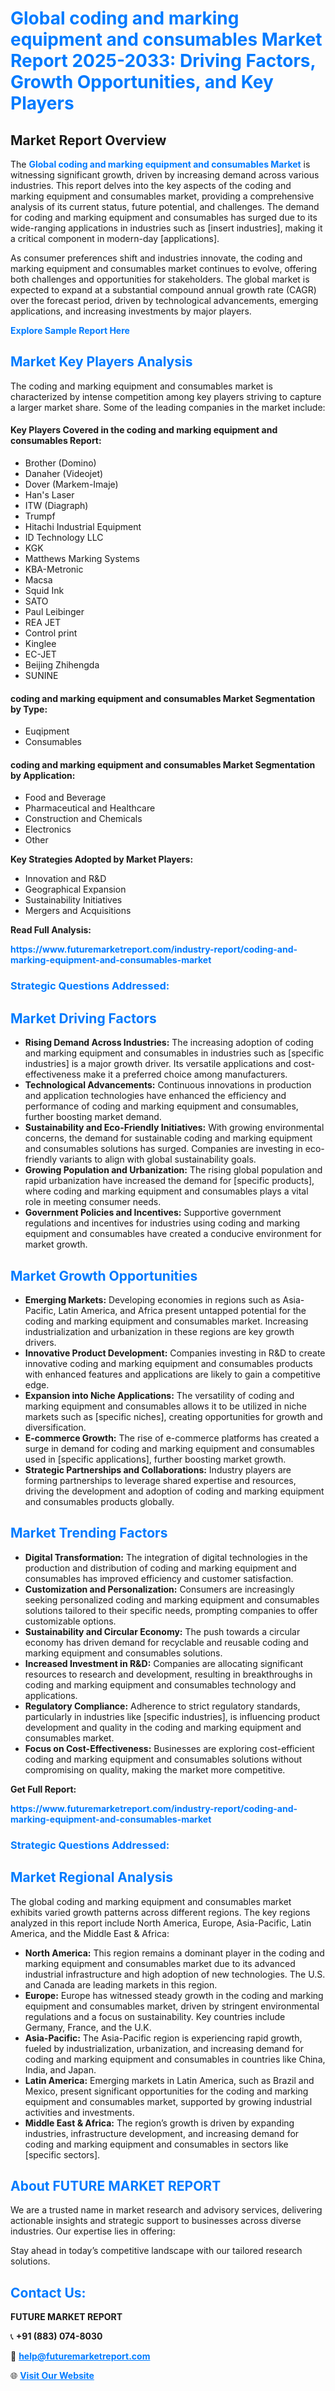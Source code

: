 <h1 style="color: #007BFF;">Global coding and marking equipment and consumables Market Report 2025-2033: Driving Factors, Growth Opportunities, and Key Players</h1>

<section id="overview">
<h2>Market Report Overview</h2>
<p>The <a href="https://www.futuremarketreport.com/industry-report/coding-and-marking-equipment-and-consumables-market" style="color: #007BFF; text-decoration: none;"><strong>Global coding and marking equipment and consumables Market</strong></a> is witnessing significant growth, driven by increasing demand across various industries. This report delves into the key aspects of the coding and marking equipment and consumables market, providing a comprehensive analysis of its current status, future potential, and challenges. The demand for coding and marking equipment and consumables has surged due to its wide-ranging applications in industries such as [insert industries], making it a critical component in modern-day [applications].</p>
<p>As consumer preferences shift and industries innovate, the coding and marking equipment and consumables market continues to evolve, offering both challenges and opportunities for stakeholders. The global market is expected to expand at a substantial compound annual growth rate (CAGR) over the forecast period, driven by technological advancements, emerging applications, and increasing investments by major players.</p>
</section>

<section id="overview">
<p><a href="https://www.futuremarketreport.com/request-sample/reportId=42959" style="color: #007BFF; text-decoration: none;"><strong>Explore Sample Report Here</strong></a></p>
</section>

<section id="key-players">
<h2 style="color: #007BFF;">Market Key Players Analysis</h2>
<p>The coding and marking equipment and consumables market is characterized by intense competition among key players striving to capture a larger market share. Some of the leading companies in the market include:</p>
<h4>Key Players Covered in the coding and marking equipment and consumables Report:</h4>
<ul><li>Brother (Domino)</li><li>Danaher (Videojet)</li><li>Dover (Markem-Imaje)</li><li>Han&#039;s Laser</li><li>ITW (Diagraph)</li><li>Trumpf</li><li>Hitachi Industrial Equipment</li><li>ID Technology LLC</li><li>KGK</li><li>Matthews Marking Systems</li><li>KBA-Metronic</li><li>Macsa</li><li>Squid Ink</li><li>SATO</li><li>Paul Leibinger</li><li>REA JET</li><li>Control print</li><li>Kinglee</li><li>EC-JET</li><li>Beijing Zhihengda</li><li>SUNINE</li></ul>
<h4>coding and marking equipment and consumables Market Segmentation by Type:</h4>
<ul><li>Euqipment</li><li>Consumables</li></ul>

<h4>coding and marking equipment and consumables Market Segmentation by Application:</h4>
<ul><li>Food and Beverage</li><li>Pharmaceutical and Healthcare</li><li>Construction and Chemicals</li><li>Electronics</li><li>Other</li></ul>
<p><strong>Key Strategies Adopted by Market Players:</strong></p>
<ul>
<li>Innovation and R&D</li>
<li>Geographical Expansion</li>
<li>Sustainability Initiatives</li>
<li>Mergers and Acquisitions</li>
</ul>
</section>

<section>
<p><strong>Read Full Analysis: </strong></p><a href="https://www.futuremarketreport.com/industry-report/coding-and-marking-equipment-and-consumables-market" style="color: #007BFF; text-decoration: none;"><strong>https://www.futuremarketreport.com/industry-report/coding-and-marking-equipment-and-consumables-market</strong></a>
<h3 style="color: #007BFF;">Strategic Questions Addressed:</h3>
</section>

<section id="driving-factors">
<h2 style="color: #007BFF;">Market Driving Factors</h2>
<ul>
<li><strong>Rising Demand Across Industries:</strong> The increasing adoption of coding and marking equipment and consumables in industries such as [specific industries] is a major growth driver. Its versatile applications and cost-effectiveness make it a preferred choice among manufacturers.</li>
<li><strong>Technological Advancements:</strong> Continuous innovations in production and application technologies have enhanced the efficiency and performance of coding and marking equipment and consumables, further boosting market demand.</li>
<li><strong>Sustainability and Eco-Friendly Initiatives:</strong> With growing environmental concerns, the demand for sustainable coding and marking equipment and consumables solutions has surged. Companies are investing in eco-friendly variants to align with global sustainability goals.</li>
<li><strong>Growing Population and Urbanization:</strong> The rising global population and rapid urbanization have increased the demand for [specific products], where coding and marking equipment and consumables plays a vital role in meeting consumer needs.</li>
<li><strong>Government Policies and Incentives:</strong> Supportive government regulations and incentives for industries using coding and marking equipment and consumables have created a conducive environment for market growth.</li>
</ul>
</section>

<section id="growth-opportunities">
<h2 style="color: #007BFF;">Market Growth Opportunities</h2>
<ul>
<li><strong>Emerging Markets:</strong> Developing economies in regions such as Asia-Pacific, Latin America, and Africa present untapped potential for the coding and marking equipment and consumables market. Increasing industrialization and urbanization in these regions are key growth drivers.</li>
<li><strong>Innovative Product Development:</strong> Companies investing in R&D to create innovative coding and marking equipment and consumables products with enhanced features and applications are likely to gain a competitive edge.</li>
<li><strong>Expansion into Niche Applications:</strong> The versatility of coding and marking equipment and consumables allows it to be utilized in niche markets such as [specific niches], creating opportunities for growth and diversification.</li>
<li><strong>E-commerce Growth:</strong> The rise of e-commerce platforms has created a surge in demand for coding and marking equipment and consumables used in [specific applications], further boosting market growth.</li>
<li><strong>Strategic Partnerships and Collaborations:</strong> Industry players are forming partnerships to leverage shared expertise and resources, driving the development and adoption of coding and marking equipment and consumables products globally.</li>
</ul>
</section>

<section id="trending-factors">
<h2 style="color: #007BFF;">Market Trending Factors</h2>
<ul>
<li><strong>Digital Transformation:</strong> The integration of digital technologies in the production and distribution of coding and marking equipment and consumables has improved efficiency and customer satisfaction.</li>
<li><strong>Customization and Personalization:</strong> Consumers are increasingly seeking personalized coding and marking equipment and consumables solutions tailored to their specific needs, prompting companies to offer customizable options.</li>
<li><strong>Sustainability and Circular Economy:</strong> The push towards a circular economy has driven demand for recyclable and reusable coding and marking equipment and consumables solutions.</li>
<li><strong>Increased Investment in R&D:</strong> Companies are allocating significant resources to research and development, resulting in breakthroughs in coding and marking equipment and consumables technology and applications.</li>
<li><strong>Regulatory Compliance:</strong> Adherence to strict regulatory standards, particularly in industries like [specific industries], is influencing product development and quality in the coding and marking equipment and consumables market.</li>
<li><strong>Focus on Cost-Effectiveness:</strong> Businesses are exploring cost-efficient coding and marking equipment and consumables solutions without compromising on quality, making the market more competitive.</li>
</ul>
</section>

<section>
<p><strong>Get Full Report: </strong></p><a href="https://www.futuremarketreport.com/industry-report/coding-and-marking-equipment-and-consumables-market" style="color: #007BFF; text-decoration: none;"><strong>https://www.futuremarketreport.com/industry-report/coding-and-marking-equipment-and-consumables-market</strong></a>
<h3 style="color: #007BFF;">Strategic Questions Addressed:</h3>
</section>


<section id="regional-analysis">
<h2 style="color: #007BFF;">Market Regional Analysis</h2>
<p>The global coding and marking equipment and consumables market exhibits varied growth patterns across different regions. The key regions analyzed in this report include North America, Europe, Asia-Pacific, Latin America, and the Middle East & Africa:</p>
<ul>
<li><strong>North America:</strong> This region remains a dominant player in the coding and marking equipment and consumables market due to its advanced industrial infrastructure and high adoption of new technologies. The U.S. and Canada are leading markets in this region.</li>
<li><strong>Europe:</strong> Europe has witnessed steady growth in the coding and marking equipment and consumables market, driven by stringent environmental regulations and a focus on sustainability. Key countries include Germany, France, and the U.K.</li>
<li><strong>Asia-Pacific:</strong> The Asia-Pacific region is experiencing rapid growth, fueled by industrialization, urbanization, and increasing demand for coding and marking equipment and consumables in countries like China, India, and Japan.</li>
<li><strong>Latin America:</strong> Emerging markets in Latin America, such as Brazil and Mexico, present significant opportunities for the coding and marking equipment and consumables market, supported by growing industrial activities and investments.</li>
<li><strong>Middle East & Africa:</strong> The region’s growth is driven by expanding industries, infrastructure development, and increasing demand for coding and marking equipment and consumables in sectors like [specific sectors].</li>
</ul>
</section>

<footer>
<h2 style="color: #007BFF;">About FUTURE MARKET REPORT</h2>
<p>We are a trusted name in market research and advisory services, delivering actionable insights and strategic support to businesses across diverse industries. Our expertise lies in offering:</p>

<p>Stay ahead in today’s competitive landscape with our tailored research solutions.</p>

<h2 style="color: #007BFF;">Contact Us:</h2>
<p><strong>FUTURE MARKET REPORT</strong></p>
<p>📞 <strong>+91 (883) 074-8030</strong></p>
<p>📧 <strong><a href="mailto:help@futuremarketreport.com" style="color: #007BFF;">help@futuremarketreport.com</a></strong></p>
<p>🌐 <strong><a href="https://www.futuremarketreport.com/" style="color: #007BFF;">Visit Our Website</a></strong></p>
</footer>